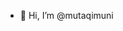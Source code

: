 - 👋 Hi, I’m @mutaqimuni

<!---
mutaqimuni/mutaqimuni is a ✨ special ✨ repository because its `README.md` (this file) appears on your GitHub profile.
You can click the Preview link to take a look at your changes.
--->
